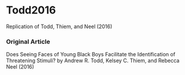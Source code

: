 # Todd2016
Replication of Todd, Thiem, and Neel (2016)

### Original Article
Does Seeing Faces of Young Black Boys Facilitate the Identification of Threatening Stimuli?
by Andrew R. Todd, Kelsey C. Thiem, and Rebecca Neel (2016)

